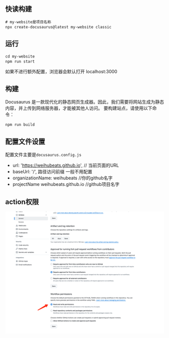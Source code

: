 

## 快读构建

```shell
# my-website是项目名称
npx create-docusaurus@latest my-website classic
```

## 运行

```shell
cd my-website
npm run start

```
如果不进行额外配置，浏览器会默认打开 localhost:3000

## 构建

Docusaurus 是一款现代化的静态网页生成器。因此，我们需要将网站生成为静态内容，并上传到网络服务器，才能被其他人访问。 要构建站点，请使用以下命令：

```shell
npm run build
```

## 配置文件设置

配置文件主要是`docusaurus.config.js`

- url: 'https://weihubeats.github.io',    // 当前页面的URL
- baseUrl: '/',   路径访问前缀 一般不用配置
- organizationName: weihubeats //你的github名字
- projectName weihubeats.github.io //github项目名字


## action权限

![alt text](images/github-actions-general-workflow-permissions.png)